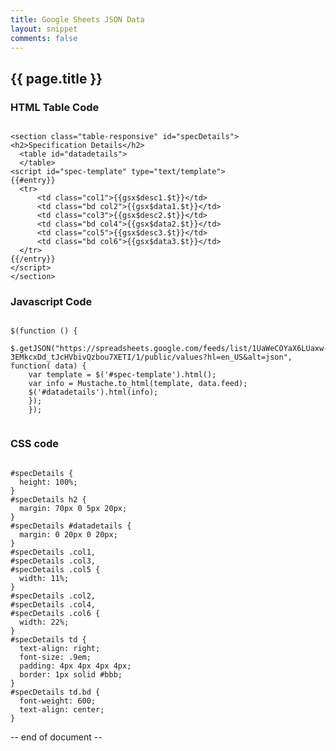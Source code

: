 ```yaml
---
title: Google Sheets JSON Data
layout: snippet
comments: false
---
```


## {{ page.title }}

### HTML Table Code
<pre><code class="html">
&lt;section class="table-responsive" id="specDetails"&gt;
&lt;h2&gt;Specification Details&lt;/h2&gt;
  &lt;table id="datadetails"&gt;
  &lt;/table&gt;
&lt;script id="spec-template" type="text/template"&gt;
&#123;&#123;#entry&#125;&#125;
  &lt;tr&gt;
      &lt;td class="col1"&gt;&#123;&#123;gsx$desc1.$t&#125;&#125;&lt;/td&gt;
      &lt;td class="bd col2"&gt;&#123;&#123;gsx$data1.$t&#125;&#125;&lt;/td&gt;
      &lt;td class="col3"&gt;&#123;&#123;gsx$desc2.$t&#125;&#125;&lt;/td&gt;
      &lt;td class="bd col4"&gt;&#123;&#123;gsx$data2.$t&#125;&#125;&lt;/td&gt;
      &lt;td class="col5"&gt;&#123;&#123;gsx$desc3.$t&#125;&#125;&lt;/td&gt;
      &lt;td class="bd col6"&gt;&#123;&#123;gsx$data3.$t&#125;&#125;&lt;/td&gt;
  &lt;/tr&gt;
&#123;&#123;/entry&#125;&#125;
&lt;/script&gt;
&lt;/section&gt;
</code></pre>

### Javascript Code
<pre><code class="javascript">
$(function () {  
  $.getJSON("https://spreadsheets.google.com/feeds/list/1UaWeCOYaX6LUaxw-3EMkcxDd_tJcHVbivQzbou7XETI/1/public/values?hl=en_US&alt=json", function( data) {
    var template = $('#spec-template').html();
    var info = Mustache.to_html(template, data.feed);
    $('#datadetails').html(info);
    });
    });
    </code></pre>

### CSS code
<pre><code class="css">
#specDetails {
  height: 100%;
}
#specDetails h2 {
  margin: 70px 0 5px 20px;
}
#specDetails #datadetails {
  margin: 0 20px 0 20px;
}
#specDetails .col1,
#specDetails .col3,
#specDetails .col5 {
  width: 11%;
}
#specDetails .col2,
#specDetails .col4,
#specDetails .col6 {
  width: 22%;
}
#specDetails td {
  text-align: right;
  font-size: .9em;
  padding: 4px 4px 4px 4px;
  border: 1px solid #bbb;
}
#specDetails td.bd {
  font-weight: 600;
  text-align: center;
}
</code></pre>

-- end of document --
